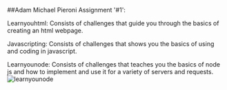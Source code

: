 ##Adam Michael Pieroni Assignment '#1': 


Learnyouhtml:  Consists of challenges that guide you through the basics of creating an html webpage. 

Javascripting:  Consists of challenges that shows you the basics of using and coding in javascript.

Learnyounode:  Consists of challenges that teaches you the basics of node js and how to implement and use it for a variety of servers and requests. 
![learnyounode](https://github.com/AdamMPieroni/cs533-f23/assets/54948549/527ac60f-a4ca-40a6-9cda-1501d30403ed)
